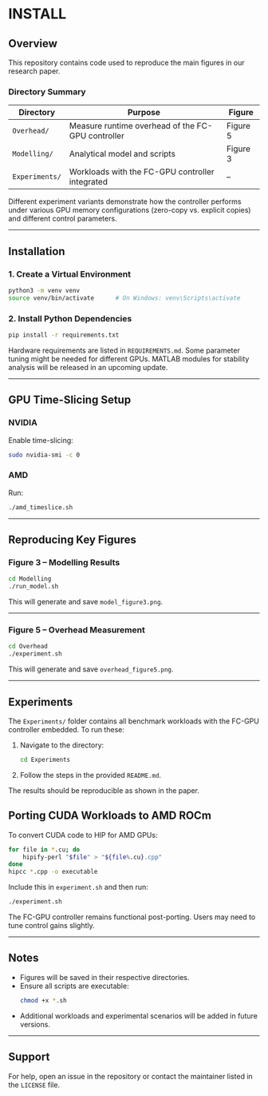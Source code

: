 # INSTALL

## Overview

This repository contains code used to reproduce the main figures in our research paper.

### Directory Summary

| Directory       | Purpose                                            | Figure    |
|----------------|----------------------------------------------------|-----------|
| `Overhead/`     | Measure runtime overhead of the FC-GPU controller | Figure 5  |
| `Modelling/`    | Analytical model and scripts                      | Figure 3  |
| `Experiments/`  | Workloads with the FC-GPU controller integrated    | –         |

Different experiment variants demonstrate how the controller performs under various GPU memory configurations (zero-copy vs. explicit copies) and different control parameters.


---

## Installation

### 1. Create a Virtual Environment

```bash
python3 -m venv venv
source venv/bin/activate      # On Windows: venv\Scripts\activate
```

### 2. Install Python Dependencies

```bash
pip install -r requirements.txt
```

Hardware requirements are listed in `REQUIREMENTS.md`. Some parameter tuning might be needed for different GPUs. MATLAB modules for stability analysis will be released in an upcoming update.


---

## GPU Time-Slicing Setup

### NVIDIA

Enable time-slicing:
```bash
sudo nvidia-smi -c 0
```

### AMD

Run:
```bash
./amd_timeslice.sh
```

---


## Reproducing Key Figures

### Figure 3 – Modelling Results

```bash
cd Modelling
./run_model.sh
```

This will generate and save `model_figure3.png`.

---

### Figure 5 – Overhead Measurement

```bash
cd Overhead
./experiment.sh
```

This will generate and save `overhead_figure5.png`.

---

## Experiments

The `Experiments/` folder contains all benchmark workloads with the FC-GPU controller embedded. To run these:

1. Navigate to the directory:
    ```bash
    cd Experiments
    ```

2. Follow the steps in the provided `README.md`.

The results should be reproducible as shown in the paper.


## Porting CUDA Workloads to AMD ROCm

To convert CUDA code to HIP for AMD GPUs:

```bash
for file in *.cu; do
    hipify-perl "$file" > "${file%.cu}.cpp"
done
hipcc *.cpp -o executable
```
Include this in `experiment.sh` and then run:

```bash
./experiment.sh
```

The FC-GPU controller remains functional post-porting. Users may need to tune control gains slightly.

---

## Notes

- Figures will be saved in their respective directories.
- Ensure all scripts are executable:
  ```bash
  chmod +x *.sh
  ```
- Additional workloads and experimental scenarios will be added in future versions.

---

## Support

For help, open an issue in the repository or contact the maintainer listed in the `LICENSE` file.

